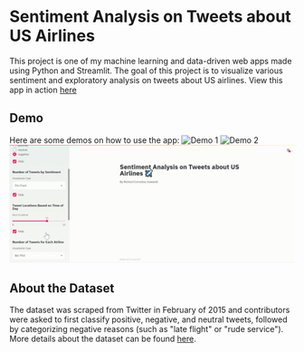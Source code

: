 # Sentiment Analysis on Tweets about US Airlines
This project is one of my machine learning and data-driven web apps made using Python and Streamlit. 
The goal of this project is to visualize various sentiment and exploratory analysis on tweets about US airlines.
 View this app in action [here](https://airline-sentiment.herokuapp.com)
 
## Demo
Here are some demos on how to use the app:
![Demo 1](https://github.com/richardcsuwandi/airline-sentiment/blob/master/demos/demo1.gif?raw=true)
![Demo 2](https://github.com/richardcsuwandi/airline-sentiment/blob/master/demos/demo2.gif?raw=true)
![Demo 3](https://github.com/richardcsuwandi/airline-sentiment/blob/master/demos/demo3.gif?raw=true)
 
## About the Dataset
The dataset was scraped from Twitter in February of 2015 and contributors were asked to first classify positive, negative, and neutral tweets, 
followed by categorizing negative reasons (such as "late flight" or "rude service"). More details about the dataset can be found [here](https://www.kaggle.com/crowdflower/twitter-airline-sentiment).
